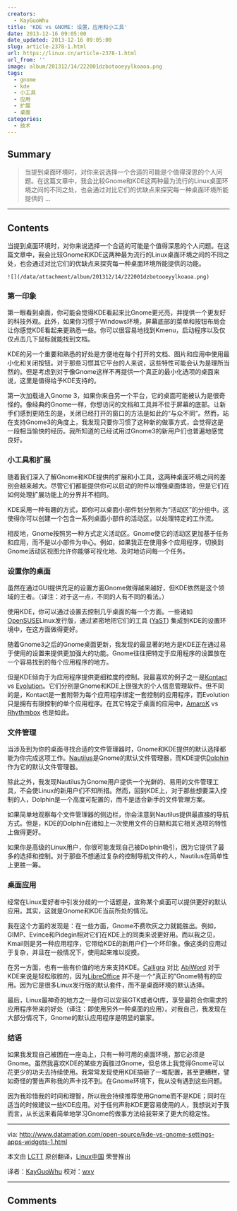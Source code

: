 ```yaml
---
creators:
  - KayGuoWhu
title: 'KDE vs GNOME: 设置，应用和小工具'
date: 2013-12-16 09:05:00
date_updated: 2013-12-16 09:05:00
slug: article-2378-1.html
url: https://linux.cn/article-2378-1.html
url_from: ''
image: album/201312/14/222001dzbotooeyylkoaoa.png
tags:
  - gnome
  - kde
  - 小工具
  - 应用
  - 扩展
  - 桌面
categories:
  - 技术
---
```


## Summary

> 当提到桌面环境时，对你来说选择一个合适的可能是个值得深思的个人问题。在这篇文章中，我会比较Gnome和KDE这两种最为流行的Linux桌面环境之间的不同之处，也会通过对比它们的优缺点来探究每一种桌面环境所能提供的  ...

***

<!-- more -->

## Contents

当提到桌面环境时，对你来说选择一个合适的可能是个值得深思的个人问题。在这篇文章中，我会比较Gnome和KDE这两种最为流行的Linux桌面环境之间的不同之处，也会通过对比它们的优缺点来探究每一种桌面环境所能提供的功能。

`![](/data/attachment/album/201312/14/222001dzbotooeyylkoaoa.png)`

### 第一印象

第一眼看到桌面，你可能会觉得KDE看起来比Gnome更光亮，并提供一个更友好的科技外观。此外，如果你习惯于Windows环境，屏幕底部的菜单和按钮布局会让你感觉KDE看起来更熟悉一些。你可以很容易地找到Kmenu，启动程序以及仅仅点击几下鼠标就能找到文档。

KDE的另一个重要和熟悉的好处是方便地在每个打开的文档、图片和应用中使用最小化和关闭按钮。对于那些习惯其它平台的人来说，这些特性可能会认为是理所当然的。但是考虑到对于像Gnome这样不再提供一个真正的最小化选项的桌面来说，这里是值得给予KDE支持的。

第一次加载进入Gnome 3，如果你来自另一个平台，它的桌面可能被认为是很奇怪的。像经典的Gnome一样，你想访问的文档和工具并不位于屏幕的底部。让新手们感到更陌生的是，关闭已经打开的窗口的方法是如此的“与众不同”。然而，站在支持Gnome3的角度上，我发现只要你习惯了这种新的做事方式，会觉得这是一段相当愉快的经历。我所知道的已经试用过Gnome3的新用户们也普遍地感觉良好。

### 小工具和扩展

随着我们深入了解Gnome和KDE提供的扩展和小工具，这两种桌面环境之间的差别会越来越大。尽管它们都能提供你可以启动的附件以增强桌面体验，但是它们在如何处理扩展功能上的分界并不相同。

KDE采用一种有趣的方式，即你可以桌面小部件划分到称为“活动区”的分组中。这使得你可以创建一个包含一系列桌面小部件的活动区，以处理特定的工作流。

相反地，Gnome按照另一种方式定义活动区。Gnome使它的活动区更加基于任务和应用，而不是以小部件为中心。例如，如果我正在使用多个应用程序，切换到Gnome活动区视图允许你能够可视化地、及时地访问每一个任务。

### 设置你的桌面

虽然在通过GUI提供充足的设置方面Gnome做得越来越好，但KDE依然是这个领域的王者。（译注：对于这一点，不同的人有不同的看法。）

使用KDE，你可以通过设置去控制几乎桌面的每一个方面。一些诸如[OpenSUSE](http://www.opensuse.org/en/)Linux发行版，通过紧密地把它们的工具 ([YaST](http://en.opensuse.org/YaST_Software_Management)) 集成到KDE的设置环境中，在这方面做得更好。

随着Gnome3之后的Gnome桌面更新，我发现的最显著的地方是KDE正在通过易于使用的设置来提供更加强大的功能。Gnome往往把特定于应用程序的设置放在一个容易找到的每个应用程序的地方。

但是KDE倾向于为应用程序提供更细粒度的控制。我最喜欢的例子之一是[Kontact](http://userbase.kde.org/Kontact) vs [Evolution](https://projects.gnome.org/evolution/)。它们分别是Gnome和KDE上很强大的个人信息管理软件。但不同的是，Kontact是一套附带为每个应用程序绑定一套控制的应用程序，而Evolution只是拥有有限控制的单个应用程序。在其它特定于桌面的应用中，[AmaroK](http://amarok.kde.org/) vs [Rhythmbox](https://projects.gnome.org/rhythmbox/) 也是如此。

### 文件管理

当涉及到为你的桌面寻找合适的文件管理器时，Gnome和KDE提供的默认选择都能为你完成这项工作。[Nautilus](http://en.wikipedia.org/wiki/Nautilus_%28file_manager%29)是Gnome的默认文件管理器，而KDE提供[Dolphin](http://en.wikipedia.org/wiki/Dolphin_%28file_manager%29) 作为它的默认文件管理器。

除此之外，我发现Nautilus为Gnome用户提供一个光鲜的、易用的文件管理工具，不会使Linux的新用户们不知所措。然而，回到KDE上，对于那些想要深入控制的人，Dolphin是一个高度可配置的，而不是适合新手的文件管理方案。

如果简单地观察每个文件管理器的侧边栏，你会注意到Nautilus提供最直接的导航方式。但是，KDE的Dolphin在诸如上一次使用文件的日期和其它相关选项的特性上做得更好。

如果你是高级的Linux用户，你很可能发现自己被Dolphin吸引，因为它提供了最多的选择和控制。对于那些不想通过复杂的控制导航文件的人，Nautilus在简单性上更胜一筹。

### 桌面应用

经常在Linux爱好者中引发分歧的一个话题是，宣称某个桌面可以提供更好的默认应用。其实，这就是Gnome和KDE当前所处的情况。

我在这个方面的发现是：在一些方面，Gnome不费吹灰之力就能胜出。例如，GIMP、Evince和Pidegin相对它们在KDE上的同类来说更好用。而以我之见，Kmail则是另一种应用程序，它带给KDE的新用户们一个坏印象。像这类的应用过于复杂，并且在一般情况下，使用起来难以捉摸。

在另一方面，也有一些有价值的地方来支持KDE。[Calligra](http://www.calligra-suite.org/) 对比 [AbiWord](http://www.abisource.com/) 对于KDE来说是轻松取胜的，因为[LibreOffice](http://www.libreoffice.org/) 并不是一个“真正的”Gnome特有的应用。因为它是很多Linux发行版的默认套件，而不是桌面环境的默认选择。

最后，Linux最神奇的地方之一是你可以安装GTK或者Qt库，享受最符合你需求的应用程序带来的好处（译注：即使用另外一种桌面的应用）。对我自己，我发现在大部分情况下，Gnome的默认应用程序是明显的赢家。

### 结语

如果我发现自己被困在一座岛上，只有一种可用的桌面环境，那它必须是Gnome。虽然我喜欢KDE的某些方面胜过Gnome，但总体上我觉得Gnome可以花更少的功夫去持续使用。我常常发现使用KDE搞砸了一堆配置，甚至更糟糕，譬如奇怪的警告声称我的声卡找不到。在Gnome环境下，我从没有遇到这些问题。

因为我珍惜我的时间和理智，所以我会持续推荐使用Gnome而不是KDE；同时在适当的时候建议一些KDE应用。对于任何声称KDE更容易使用的人，我想说对于我而言，从长远来看简单地学习Gnome的做事方法给我带来了更大的稳定性。

 

---

via: <http://www.datamation.com/open-source/kde-vs-gnome-settings-apps-widgets-1.html>

本文由 [LCTT](https://github.com/LCTT/TranslateProject) 原创翻译，[Linux中国](https://linux.cn/) 荣誉推出

译者：[KayGuoWhu](https://github.com/KayGuoWhu) 校对：[wxy](https://github.com/wxy)

***

## Comments
